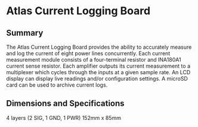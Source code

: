 # Atlas Current Logging Board

## Summary

The Atlas Current Logging Board provides the ability to accurately measure and log the current of eight power lines concurrently. Each current measurement module consists of a four-terminal resistor and INA180A1 current sense resistor. Each amplifier outputs its current measurement to a multiplexer which cycles through the inputs at a given sample rate. An LCD display can display live readings and/or configuration settings. A microSD card can be used to archive current logs.

## Dimensions and Specifications

4 layers (2 SIG, 1 GND, 1 PWR)
152mm x 85mm
